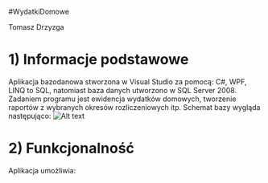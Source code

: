#WydatkiDomowe

Tomasz Drzyzga
    
# 1) Informacje podstawowe
Aplikacja bazodanowa stworzona w Visual Studio za pomocą: C#, WPF, LINQ to SQL, natomiast baza danych utworzono w SQL Server 2008.
Zadaniem programu jest ewidencja wydatków domowych, tworzenie raportów z wybranych okresów rozliczeniowych itp.
Schemat bazy wygląda następująco:
![Alt text](https://github.com/tdrzyzga/WydatkiDomowe/WydatkiDomowe/WydatkiDomowe/Images/HouseholdExpenses.png)
# 2) Funkcjonalność
Aplikacja umożliwia:


